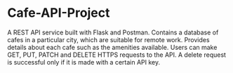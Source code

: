 # Cafe-API-Project
A REST API service built with Flask and Postman. Contains a database of cafes in a particular city, which are suitable for remote work. Provides details about each cafe
such as the amenities available. Users can make GET, PUT, PATCH and DELETE HTTPS requests to the API. A delete request is successful only if it is made with a certain 
API key.
